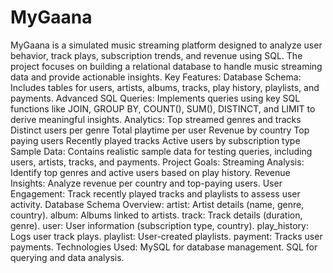 # MyGaana
MyGaana is a simulated music streaming platform designed to analyze user behavior, track plays, subscription trends, and revenue using SQL. The project focuses on building a relational database to handle music streaming data and provide actionable insights.
Key Features:
Database Schema: Includes tables for users, artists, albums, tracks, play history, playlists, and payments.
Advanced SQL Queries: Implements queries using key SQL functions like JOIN, GROUP BY, COUNT(), SUM(), DISTINCT, and LIMIT to derive meaningful insights.
Analytics:
Top streamed genres and tracks
Distinct users per genre
Total playtime per user
Revenue by country
Top paying users
Recently played tracks
Active users by subscription type
Sample Data: Contains realistic sample data for testing queries, including users, artists, tracks, and payments.
Project Goals:
Streaming Analysis: Identify top genres and active users based on play history.
Revenue Insights: Analyze revenue per country and top-paying users.
User Engagement: Track recently played tracks and playlists to assess user activity.
Database Schema Overview:
artist: Artist details (name, genre, country).
album: Albums linked to artists.
track: Track details (duration, genre).
user: User information (subscription type, country).
play_history: Logs user track plays.
playlist: User-created playlists.
payment: Tracks user payments.
Technologies Used:
MySQL for database management.
SQL for querying and data analysis.
